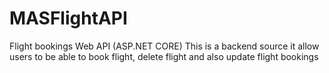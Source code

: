 # MASFlightAPI
Flight bookings Web API (ASP.NET CORE)
This is a backend source 
it allow users to be able to book flight, delete flight and also update flight bookings
